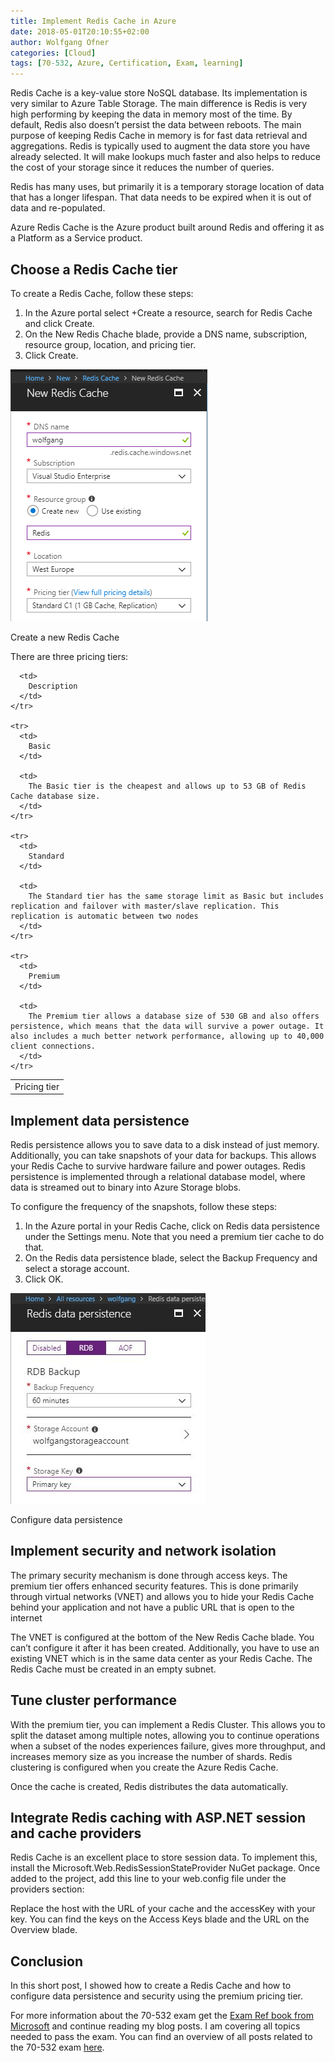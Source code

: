 ```yaml
---
title: Implement Redis Cache in Azure
date: 2018-05-01T20:10:55+02:00
author: Wolfgang Ofner
categories: [Cloud]
tags: [70-532, Azure, Certification, Exam, learning]
---
```

Redis Cache is a key-value store NoSQL database. Its implementation is very similar to Azure Table Storage. The main difference is Redis is very high performing by keeping the data in memory most of the time. By default, Redis also doesn&#8217;t persist the data between reboots. The main purpose of keeping Redis Cache in memory is for fast data retrieval and aggregations. Redis is typically used to augment the data store you have already selected. It will make lookups much faster and also helps to reduce the cost of your storage since it reduces the number of queries.

Redis has many uses, but primarily it is a temporary storage location of data that has a longer lifespan. That data needs to be expired when it is out of data and re-populated.

Azure Redis Cache is the Azure product built around Redis and offering it as a Platform as a Service product.

## Choose a Redis Cache tier

To create a Redis Cache, follow these steps:

  1. In the Azure portal select +Create a resource, search for Redis Cache and click Create.
  2. On the New Redis Chache blade, provide a DNS name, subscription, resource group, location, and pricing tier.
  3. Click Create.

<div class="col-12 col-sm-10 aligncenter">
  <a href="/assets/img/posts/2018/05/Create-a-new-Redis-cache.png"><img loading="lazy" src="/assets/img/posts/2018/05/Create-a-new-Redis-cache.png" alt="Create a new Redis cache" /></a>
  
  <p>
    Create a new Redis Cache
  </p>
</div>

There are three pricing tiers:

<div class="table-responsive">
  <table class="table table-striped table-bordered table-hover">
    <tr>
      <td>
        Pricing tier
      </td>
      
      <td>
        Description
      </td>
    </tr>
    
    <tr>
      <td>
        Basic
      </td>
      
      <td>
        The Basic tier is the cheapest and allows up to 53 GB of Redis Cache database size.
      </td>
    </tr>
    
    <tr>
      <td>
        Standard
      </td>
      
      <td>
        The Standard tier has the same storage limit as Basic but includes replication and failover with master/slave replication. This replication is automatic between two nodes
      </td>
    </tr>
    
    <tr>
      <td>
        Premium
      </td>
      
      <td>
        The Premium tier allows a database size of 530 GB and also offers persistence, which means that the data will survive a power outage. It also includes a much better network performance, allowing up to 40,000 client connections.
      </td>
    </tr>
  </table>
</div>

## Implement data persistence

Redis persistence allows you to save data to a disk instead of just memory. Additionally, you can take snapshots of your data for backups. This allows your Redis Cache to survive hardware failure and power outages. Redis persistence is implemented through a relational database model, where data is streamed out to binary into Azure Storage blobs.

To configure the frequency of the snapshots, follow these steps:

  1. In the Azure portal in your Redis Cache, click on Redis data persistence under the Settings menu. Note that you need a premium tier cache to do that.
  2. On the Redis data persistence blade, select the Backup Frequency and select a storage account.
  3. Click OK.

<div class="col-12 col-sm-10 aligncenter">
  <a href="/assets/img/posts/2018/05/Configure-data-persistence.jpg"><img loading="lazy" src="/assets/img/posts/2018/05/Configure-data-persistence.jpg" alt="Configure data persistence" /></a>
  
  <p>
    Configure data persistence
  </p>
</div>

## Implement security and network isolation

The primary security mechanism is done through access keys. The premium tier offers enhanced security features. This is done primarily through virtual networks (VNET) and allows you to hide your Redis Cache behind your application and not have a public URL that is open to the internet

The VNET is configured at the bottom of the New Redis Cache blade. You can&#8217;t configure it after it has been created. Additionally, you have to use an existing VNET which is in the same data center as your Redis Cache. The Redis Cache must be created in an empty subnet.

## Tune cluster performance

With the premium tier, you can implement a Redis Cluster. This allows you to split the dataset among multiple notes, allowing you to continue operations when a subset of the nodes experiences failure, gives more throughput, and increases memory size as you increase the number of shards. Redis clustering is configured when you create the Azure Redis Cache.

Once the cache is created, Redis distributes the data automatically.

## Integrate Redis caching with ASP.NET session and cache providers

Redis Cache is an excellent place to store session data. To implement this, install the Microsoft.Web.RedisSessionStateProvider NuGet package. Once added to the project, add this line to your web.config file under the providers section:

<add name=&#8221;MySessionStateStore&#8221; type=&#8221;Microsoft.Web.Redis.RedisSessionStateProvider&#8221; host=&#8221;YourHostURL&#8221; accessKey=&#8221;YourAccessKey&#8221; ssl=&#8221;true&#8221; />

Replace the host with the URL of your cache and the accessKey with your key. You can find the keys on the Access Keys blade and the URL on the Overview blade.

## Conclusion

In this short post, I showed how to create a Redis Cache and how to configure data persistence and security using the premium pricing tier.

For more information about the 70-532 exam get the <a href="http://amzn.to/2EWNWMF" target="_blank" rel="noopener">Exam Ref book from Microsoft</a> and continue reading my blog posts. I am covering all topics needed to pass the exam. You can find an overview of all posts related to the 70-532 exam <a href="/prepared-for-the-70-532-exam/" target="_blank" rel="noopener">here</a>.